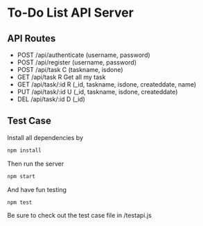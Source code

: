 # To-Do List API Server 

## API Routes

* POST   /api/authenticate    (username, password)
* POST   /api/register        (username, password)
* POST   /api/task        C   (taskname, isdone)
* GET    /api/task        R   Get all my task
* GET    /api/task/:id    R   (_id, taskname, isdone, createddate, name)
* PUT    /api/task/:id    U   (_id, taskname, isdone, createddate)
* DEL    /api/task/:id    D   (_id)

## Test Case

Install all dependencies by
``` sh
npm install
```

Then run the server
``` sh
npm start
```

And have fun testing
``` sh
npm test
```

Be sure to check out the test case file in /testapi.js